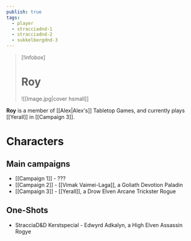 ```yaml
---
publish: true
tags:
  - player
  - stracciadnd-1
  - stracciadnd-2
  - sukkelbergdnd-3
---
```

> [!infobox]  
> # Roy
> ![[Image.jpg|cover hsmall]]  

**Roy** is a member of [[Alex|Alex's]] Tabletop Games, and currently plays [[Yerall]] in [[Campaign 3]].
# Characters
## Main campaigns
- [[Campaign 1]] - ???
- [[Campaign 2]] - [[Vimak Vaimei-Laga]], a Goliath Devotion Paladin
- [[Campaign 3]] - [[Yerall]], a Drow Elven Arcane Trickster Rogue
## One-Shots
- StracciaD&D Kerstspecial - Edwyrd Adkalyn, a High Elven Assassin Rogye